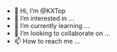 - 👋 Hi, I’m @KXTop
- 👀 I’m interested in ...
- 🌱 I’m currently learning ...
- 💞️ I’m looking to collaborate on ...
- 📫 How to reach me ...

<!---
KXTop/KXTop is a ✨ special ✨ repository because its `README.md` (this file) appears on your GitHub profile.
You can click the Preview link to take a look at your changes.
--->

